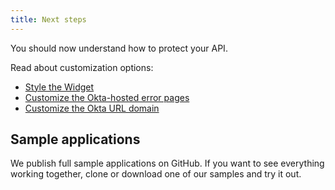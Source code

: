 ```yaml
---
title: Next steps
---
```

You should now understand how to protect your API.

Read about customization options:

* [Style the Widget](/docs/guides/style-the-widget/style-okta-hosted/)
* [Customize the Okta-hosted error pages](/docs/guides/custom-error-pages/)
* [Customize the Okta URL domain](/docs/guides/custom-url-domain/)

## Sample applications

We publish full sample applications on GitHub. If you want to see everything working together, clone or download one of our samples and try it out.

<StackSnippet snippet="samples"/>
